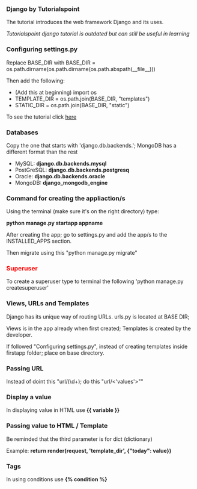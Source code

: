 
<h3> Django by Tutorialspoint </h3>
<p>The tutorial introduces the web framework Django and its uses.</p>
<i>Tutorialspoint django tutorial is outdated but can still be useful in learning</i>

<h3>Configuring settings.py</h3>
<p>Replace BASE_DIR with BASE_DIR = os.path.dirname(os.path.dirname(os.path.abspath(__file__)))</p>
<p>Then add the following:</p>
<ul>
    <li>(Add this at beginning) import os</li>
    <li>TEMPLATE_DIR = os.path.join(BASE_DIR, "templates")</li>
    <li>STATIC_DIR = os.path.join(BASE_DIR, "static")</li>
</ul>
<p>To see the tutorial click <a href="https://www.tutorialspoint.com/django/index.htm">here</a></p>

<h3>Databases</h3>
<p>Copy the one that starts with 'django.db.backends.'; MongoDB has a different format than the rest</p>
<ul>
    <li>MySQL: <b>django.db.backends.mysql</b></li>
    <li>PostGreSQL: <b>django.db.backends.postgresq</b></li>
    <li>Oracle: <b>django.db.backends.oracle</b></li>
    <li>MongoDB: <b>django_mongodb_engine</b></li>
</ul>

<h3>Command for creating the appliaction/s</h3>
<p>Using the terminal (make sure it's on the right directory) type: </p>
<b>python manage.py startapp appname</b>
<p>After creating the app; go to settings.py and add the app/s to the INSTALLED_APPS section.</p>
<p>Then migrate using this "python manage.py migrate"</p>

<h3 style='color: red;'>Superuser</h3>
<p>To create a superuser type to terminal the following 'python manage.py createsuperuser'</p>

<h3>Views, URLs and Templates</h3>
<p>Django has its unique way of routing URLs. urls.py is located at BASE DIR; </p> 
<p>Views is in the app already when first created; Templates is created by the developer.</p>
<p>If followed "Configuring settings.py", instead of creating templates inside firstapp folder; place on base directory.</p> 

<h3>Passing URL</h3>
<p>Instead of doint this "url/(\d+); do this "url/<'values'>""</p>

<h3>Display a value</h3>
<p>In displaying value in HTML use <b>{{ variable }}</b></p>

<h3>Passing value to HTML / Template</h3>
<p>Be reminded that the third parameter is for dict (dictionary)</p>
<p>Example: <b>return render(request, 'template_dir', {"today": value})</b></p>

<h3>Tags</h3>
<p>In using conditions use <b>{% condition %}</b></p>
